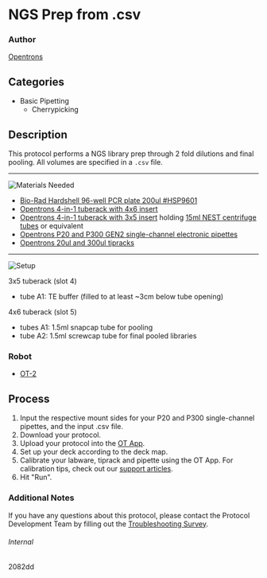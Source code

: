 # NGS Prep from .csv

### Author
[Opentrons](https://opentrons.com/)

## Categories
* Basic Pipetting
	* Cherrypicking

## Description
This protocol performs a NGS library prep through 2 fold dilutions and final pooling. All volumes are specified in a `.csv` file.

---
![Materials Needed](https://s3.amazonaws.com/opentrons-protocol-library-website/custom-README-images/001-General+Headings/materials.png)

* [Bio-Rad Hardshell 96-well PCR plate 200ul #HSP9601](https://www.bio-rad.com/en-us/sku/hsp9601-hard-shell-96-well-pcr-plates-low-profile-thin-wall-skirted-white-clear?ID=hsp9601)
* [Opentrons 4-in-1 tuberack with 4x6 insert](https://shop.opentrons.com/collections/verified-labware/products/tube-rack-set-1)
* [Opentrons 4-in-1 tuberack with 3x5 insert](https://shop.opentrons.com/collections/verified-labware/products/tube-rack-set-1) holding [15ml NEST centrifuge tubes](https://shop.opentrons.com/collections/verified-consumables/products/nest-15-ml-centrifuge-tube) or equivalent
* [Opentrons P20 and P300 GEN2 single-channel electronic pipettes](https://shop.opentrons.com/collections/ot-2-pipettes/products/single-channel-electronic-pipette)
* [Opentrons 20ul and 300ul tipracks](https://shop.opentrons.com/collections/opentrons-tips)

---
![Setup](https://s3.amazonaws.com/opentrons-protocol-library-website/custom-README-images/001-General+Headings/Setup.png)

3x5 tuberack (slot 4)
* tube A1: TE buffer (filled to at least ~3cm below tube opening)

4x6 tuberack (slot 5)
* tubes A1: 1.5ml snapcap tube for pooling
* tube A2: 1.5ml screwcap tube for final pooled libraries

### Robot
* [OT-2](https://opentrons.com/ot-2)

## Process
1. Input the respective mount sides for your P20 and P300 single-channel pipettes, and the input .csv file.
2. Download your protocol.
3. Upload your protocol into the [OT App](https://opentrons.com/ot-app).
4. Set up your deck according to the deck map.
5. Calibrate your labware, tiprack and pipette using the OT App. For calibration tips, check out our [support articles](https://support.opentrons.com/en/collections/1559720-guide-for-getting-started-with-the-ot-2).
6. Hit "Run".

### Additional Notes
If you have any questions about this protocol, please contact the Protocol Development Team by filling out the [Troubleshooting Survey](https://protocol-troubleshooting.paperform.co/).

###### Internal
2082dd
